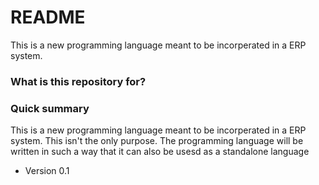 # README #
This is a new programming language meant to be incorperated in a ERP system.

### What is this repository for? ###

### Quick summary ###
This is a new programming language meant to be incorperated in a ERP system. This isn't the only purpose. The programming language will be written in such a way that it can also be usesd as a standalone language
* Version 0.1
